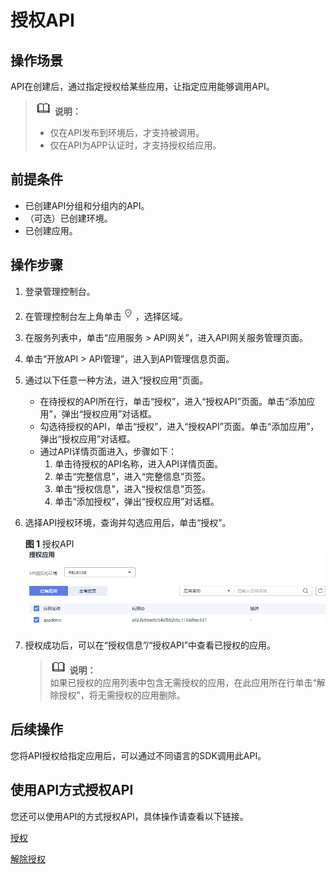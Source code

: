 # 授权API<a name="apig-zh-ug-180307021"></a>

## 操作场景<a name="section25971517509"></a>

API在创建后，通过指定授权给某些应用，让指定应用能够调用API。

>![](public_sys-resources/icon-note.gif) **说明：**   
>-   仅在API发布到环境后，才支持被调用。  
>-   仅在API为APP认证时，才支持授权给应用。  

## 前提条件<a name="section1678010231609"></a>

-   已创建API分组和分组内的API。
-   （可选）已创建环境。
-   已创建应用。

## 操作步骤<a name="section1942423018019"></a>

1.  登录管理控制台。
2.  在管理控制台左上角单击![](figures/icon-region.png)，选择区域。
3.  在服务列表中，单击“应用服务 \> API网关”，进入API网关服务管理页面。
4.  单击“开放API \> API管理”，进入到API管理信息页面。
5.  通过以下任意一种方法，进入“授权应用”页面。
    -   在待授权的API所在行，单击“授权”，进入“授权API”页面。单击“添加应用”，弹出“授权应用”对话框。
    -   勾选待授权的API，单击“授权”，进入“授权API”页面。单击“添加应用”，弹出“授权应用”对话框。
    -   通过API详情页面进入，步骤如下：
        1.  单击待授权的API名称，进入API详情页面。
        2.  单击“完整信息”，进入“完整信息”页签。
        3.  单击“授权信息”，进入“授权信息”页签。
        4.  单击“添加授权”，弹出“授权应用”对话框。


6.  选择API授权环境，查询并勾选应用后，单击“授权”。

    **图 1**  授权API<a name="fig1054110264410"></a>  
    ![](figures/授权API.png "授权API")

7.  授权成功后，可以在“授权信息”/“授权API”中查看已授权的应用。

    >![](public_sys-resources/icon-note.gif) **说明：**   
    >如果已授权的应用列表中包含无需授权的应用，在此应用所在行单击“解除授权”，将无需授权的应用删除。  


## 后续操作<a name="zh-cn_topic_0080101678_section1679143819506"></a>

您将API授权给指定应用后，可以通过不同语言的SDK调用此API。

## 使用API方式授权API<a name="zh-cn_topic_0080101678_section7546754133419"></a>

您还可以使用API的方式授权API，具体操作请查看以下链接。

[授权](https://support.huaweicloud.com/api-apig/apig-zh-api-180713046.html)

[解除授权](https://support.huaweicloud.com/api-apig/apig-zh-api-180713049.html)

